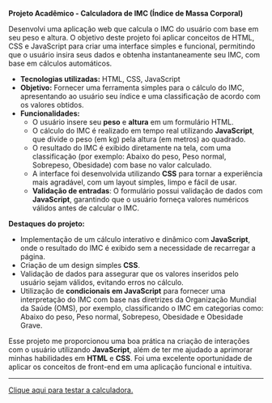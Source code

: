 **Projeto Acadêmico - Calculadora de IMC (Índice de Massa Corporal)**

Desenvolvi uma aplicação web que calcula o IMC do usuário com base em seu peso e altura. O objetivo deste projeto foi aplicar conceitos de HTML, CSS e JavaScript para criar uma interface simples e funcional, permitindo que o usuário insira seus dados e obtenha instantaneamente seu IMC, com base em cálculos automáticos.

-   **Tecnologias utilizadas:** HTML, CSS, JavaScript
-   **Objetivo:** Fornecer uma ferramenta simples para o cálculo do IMC, apresentando ao usuário seu índice e uma classificação de acordo com os valores obtidos.
-   **Funcionalidades:**
    -   O usuário insere seu **peso** e **altura** em um formulário HTML.
    -   O cálculo do IMC é realizado em tempo real utilizando **JavaScript**, que divide o peso (em kg) pela altura (em metros) ao quadrado.
    -   O resultado do IMC é exibido diretamente na tela, com uma classificação (por exemplo: Abaixo do peso, Peso normal, Sobrepeso, Obesidade) com base no valor calculado.
    -   A interface foi desenvolvida utilizando **CSS** para tornar a experiência mais agradável, com um layout simples, limpo e fácil de usar.
    -   **Validação de entradas**: O formulário possui validação de dados com **JavaScript**, garantindo que o usuário forneça valores numéricos válidos antes de calcular o IMC.

**Destaques do projeto:**

-   Implementação de um cálculo interativo e dinâmico com **JavaScript**, onde o resultado do IMC é exibido sem a necessidade de recarregar a página.
-   Criação de um design simples **CSS**.
-   Validação de dados para assegurar que os valores inseridos pelo usuário sejam válidos, evitando erros no cálculo.
-   Utilização de **condicionais em JavaScript** para fornecer uma interpretação do IMC com base nas diretrizes da Organização Mundial da Saúde (OMS), por exemplo, classificando o IMC em categorias como: Abaixo do peso, Peso normal, Sobrepeso, Obesidade e Obesidade Grave.

Esse projeto me proporcionou uma boa prática na criação de interações com o usuário utilizando **JavaScript**, além de ter me ajudado a aprimorar minhas habilidades em **HTML** e **CSS**. Foi uma excelente oportunidade de aplicar os conceitos de front-end em uma aplicação funcional e intuitiva.

---

[Clique aqui para testar a calculadora.](https://islaianeribeiro.github.io/IMC/)
